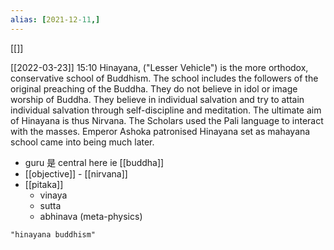 ```yaml
---
alias: [2021-12-11,]
---
```

[[]]

[[2022-03-23]] 15:10
Hinayana, ("Lesser Vehicle") is the more orthodox, conservative school of Buddhism.
The school includes the followers of the original preaching of the Buddha.
They do not believe in idol or image worship of Buddha.
They believe in individual salvation and try to attain individual salvation through self-discipline and meditation.
The ultimate aim of Hinayana is thus Nirvana.
The Scholars used the Pali language to interact with the masses.
Emperor Ashoka patronised Hinayana set as mahayana school came into being much later.

- guru 是 central here ie [[buddha]]
- [[objective]] - [[nirvana]]
- [[pitaka]]
	- vinaya
	- sutta
	- abhinava (meta-physics)

```query 2021-12-11 19:34
"hinayana buddhism"
```